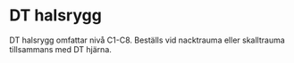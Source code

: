 # DT halsrygg

DT halsrygg omfattar nivå C1-C8. Beställs vid nacktrauma eller skalltrauma tillsammans med DT hjärna.